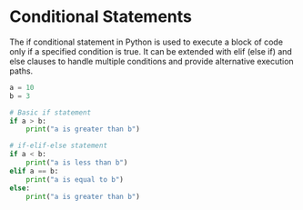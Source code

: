 # Conditional Statements

The if conditional statement in Python is used to execute a block of code only if a specified condition is true. It can be extended with elif (else if) and else clauses to handle multiple conditions and provide alternative execution paths.

```python
a = 10
b = 3

# Basic if statement
if a > b:
    print("a is greater than b")

# if-elif-else statement
if a < b:
    print("a is less than b")
elif a == b:
    print("a is equal to b")
else:
    print("a is greater than b")
```